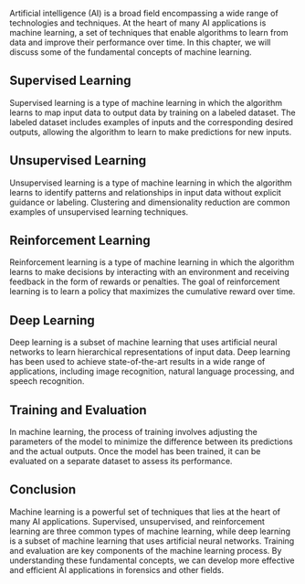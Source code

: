 
Artificial intelligence (AI) is a broad field encompassing a wide range of technologies and techniques. At the heart of many AI applications is machine learning, a set of techniques that enable algorithms to learn from data and improve their performance over time. In this chapter, we will discuss some of the fundamental concepts of machine learning.

Supervised Learning
-------------------

Supervised learning is a type of machine learning in which the algorithm learns to map input data to output data by training on a labeled dataset. The labeled dataset includes examples of inputs and the corresponding desired outputs, allowing the algorithm to learn to make predictions for new inputs.

Unsupervised Learning
---------------------

Unsupervised learning is a type of machine learning in which the algorithm learns to identify patterns and relationships in input data without explicit guidance or labeling. Clustering and dimensionality reduction are common examples of unsupervised learning techniques.

Reinforcement Learning
----------------------

Reinforcement learning is a type of machine learning in which the algorithm learns to make decisions by interacting with an environment and receiving feedback in the form of rewards or penalties. The goal of reinforcement learning is to learn a policy that maximizes the cumulative reward over time.

Deep Learning
-------------

Deep learning is a subset of machine learning that uses artificial neural networks to learn hierarchical representations of input data. Deep learning has been used to achieve state-of-the-art results in a wide range of applications, including image recognition, natural language processing, and speech recognition.

Training and Evaluation
-----------------------

In machine learning, the process of training involves adjusting the parameters of the model to minimize the difference between its predictions and the actual outputs. Once the model has been trained, it can be evaluated on a separate dataset to assess its performance.

Conclusion
----------

Machine learning is a powerful set of techniques that lies at the heart of many AI applications. Supervised, unsupervised, and reinforcement learning are three common types of machine learning, while deep learning is a subset of machine learning that uses artificial neural networks. Training and evaluation are key components of the machine learning process. By understanding these fundamental concepts, we can develop more effective and efficient AI applications in forensics and other fields.
